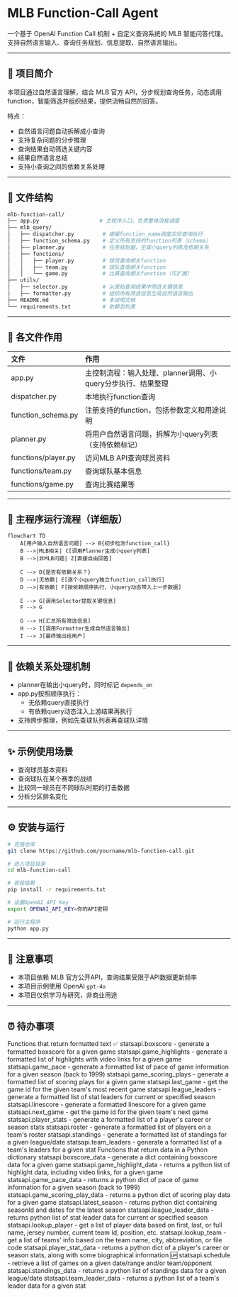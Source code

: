 
# MLB Function-Call Agent

一个基于 OpenAI Function Call 机制 + 自定义查询系统的 MLB 智能问答代理。
支持自然语言输入、查询任务规划、信息提取、自然语言输出。

---

## 📖 项目简介

本项目通过自然语言理解，结合 MLB 官方 API，分步规划查询任务，动态调用 function，智能筛选并组织结果，提供流畅自然的回答。

特点：

- 自然语言问题自动拆解成小查询
- 支持复杂问题的分步推理
- 查询结果自动筛选关键内容
- 结果自然语言总结
- 支持小查询之间的依赖关系处理

---

## 📂 文件结构

```bash
mlb-function-call/
├── app.py                   # 主程序入口，负责整体流程调度
├── mlb_query/
│   ├── dispatcher.py         # 根据function_name调度实际查询执行
│   ├── function_schema.py    # 定义所有支持的function列表（schema）
│   ├── planner.py            # 任务规划器，生成小query列表及依赖关系
│   ├── functions/
│   │   ├── player.py         # 球员查询相关function
│   │   ├── team.py           # 球队查询相关function
│   │   └── game.py           # 比赛查询相关function（可扩展）
├── utils/
│   ├── selector.py           # 从原始查询结果中筛选关键信息
│   ├── formatter.py          # 组织所有筛选信息生成自然语言输出
├── README.md                 # 本说明文档
└── requirements.txt          # 依赖包列表
```

---

## 🧩 各文件作用

| 文件 | 作用 |
|:---|:---|
| app.py | 主控制流程：输入处理、planner调用、小query分步执行、结果整理 |
| dispatcher.py | 本地执行function查询 |
| function_schema.py | 注册支持的function，包括参数定义和用途说明 |
| planner.py | 将用户自然语言问题，拆解为小query列表（支持依赖标记） |
| functions/player.py | 访问MLB API查询球员资料 |
| functions/team.py | 查询球队基本信息 |
| functions/game.py | 查询比赛结果等 |

---

## 🚀 主程序运行流程（详细版）

```mermaid
flowchart TD
    A[用户输入自然语言问题] --> B{初步检测function_call}
    B -->|MLB相关| C[调用Planner生成小query列表]
    B -->|非MLB问题| Z[直接自由回答]

    C --> D{是否有依赖关系？}
    D -->|无依赖| E[逐个小query独立function_call执行]
    D -->|有依赖| F[按依赖顺序执行，小query动态带入上一步数据]

    E --> G[调用Selector提取关键信息]
    F --> G

    G --> H[汇总所有筛选信息]
    H --> I[调用Formatter生成自然语言输出]
    I --> J[最终输出给用户]
```

---

## 🧠 依赖关系处理机制

- planner在输出小query时，同时标记 `depends_on`
- app.py按照顺序执行：
  - 无依赖query直接执行
  - 有依赖query动态注入上游结果再执行
- 支持跨步推理，例如先查球队列表再查球队详情

---

## ✨ 示例使用场景

- 查询球员基本资料
- 查询球队在某个赛季的战绩
- 比较同一球员在不同球队时期的打击数据
- 分析分区排名变化

---

## ⚙️ 安装与运行

```bash
# 克隆仓库
git clone https://github.com/yourname/mlb-function-call.git

# 进入项目目录
cd mlb-function-call

# 安装依赖
pip install -r requirements.txt

# 设置OpenAI API Key
export OPENAI_API_KEY=你的API密钥

# 运行主程序
python app.py
```

---

## 📢 注意事项

- 本项目依赖 MLB 官方公开API，查询结果受限于API数据更新频率
- 本项目示例使用 OpenAI `gpt-4o`
- 本项目仅供学习与研究，非商业用途

---

## ⏰ 待办事项
Functions that return formatted text
✅ statsapi.boxscore - generate a formatted boxscore for a given game
statsapi.game_highlights - generate a formatted list of highlights with video links for a given game
statsapi.game_pace - generate a formatted list of pace of game information for a given season (back to 1999)
statsapi.game_scoring_plays - generate a formatted list of scoring plays for a given game
statsapi.last_game - get the game id for the given team's most recent game
statsapi.league_leaders - generate a formatted list of stat leaders for current or specified season
statsapi.linescore - generate a formatted linescore for a given game
statsapi.next_game - get the game id for the given team's next game
statsapi.player_stats - generate a formatted list of a player's career or season stats
statsapi.roster - generate a formatted list of players on a team's roster
statsapi.standings - generate a formatted list of standings for a given league/date
statsapi.team_leaders - generate a formatted list of a team's leaders for a given stat
Functions that return data in a Python dictionary
statsapi.boxscore_data - generate a dict containing boxscore data for a given game
statsapi.game_highlight_data - returns a python list of highlight data, including video links, for a given game
statsapi.game_pace_data - returns a python dict of pace of game information for a given season (back to 1999)
statsapi.game_scoring_play_data - returns a python dict of scoring play data for a given game
statsapi.latest_season - returns python dict containing seasonId and dates for the latest season
statsapi.league_leader_data - returns python list of stat leader data for current or specified season
statsapi.lookup_player - get a list of player data based on first, last, or full name, jersey number, current team Id, position, etc.
statsapi.lookup_team - get a list of teams' info based on the team name, city, abbreviation, or file code
statsapi.player_stat_data - returns a python dict of a player's career or season stats, along with some biographical information
🆙 statsapi.schedule - retrieve a list of games on a given date/range and/or team/opponent
statsapi.standings_data - returns a python list of standings data for a given league/date
statsapi.team_leader_data - returns a python list of a team's leader data for a given stat
